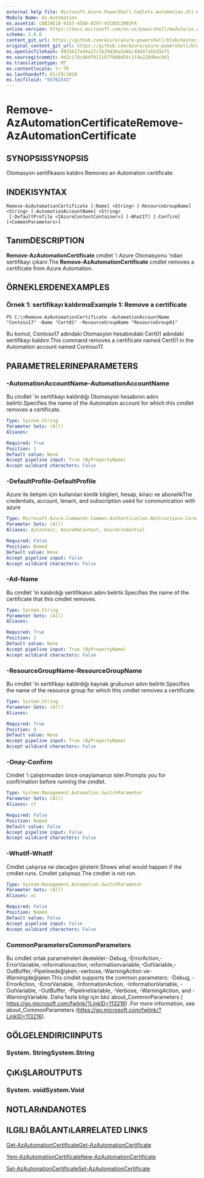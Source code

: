 ```yaml
---
external help file: Microsoft.Azure.PowerShell.Cmdlets.Automation.dll-Help.xml
Module Name: Az.Automation
ms.assetid: C0B24E18-9163-458A-8297-93CB5C2003FA
online version: https://docs.microsoft.com/en-us/powershell/module/az.automation/remove-azautomationcertificate
schema: 2.0.0
content_git_url: https://github.com/Azure/azure-powershell/blob/master/src/Automation/Automation/help/Remove-AzAutomationCertificate.md
original_content_git_url: https://github.com/Azure/azure-powershell/blob/master/src/Automation/Automation/help/Remove-AzAutomationCertificate.md
ms.openlocfilehash: 9932627e94a27c1b29d20a5a6bc49d47a55d3ef5
ms.sourcegitcommit: 4d2c178cd6df9151877b08d54c1f4a228dbec9d1
ms.translationtype: MT
ms.contentlocale: tr-TR
ms.lasthandoff: 01/29/2020
ms.locfileid: "93761543"
---
```

# <span data-ttu-id="969e8-101">Remove-AzAutomationCertificate</span><span class="sxs-lookup"><span data-stu-id="969e8-101">Remove-AzAutomationCertificate</span></span>

## <span data-ttu-id="969e8-102">SYNOPSIS</span><span class="sxs-lookup"><span data-stu-id="969e8-102">SYNOPSIS</span></span>
<span data-ttu-id="969e8-103">Otomasyon sertifikasını kaldırır.</span><span class="sxs-lookup"><span data-stu-id="969e8-103">Removes an Automation certificate.</span></span>

## <span data-ttu-id="969e8-104">INDEKI</span><span class="sxs-lookup"><span data-stu-id="969e8-104">SYNTAX</span></span>

```
Remove-AzAutomationCertificate [-Name] <String> [-ResourceGroupName] <String> [-AutomationAccountName] <String>
 [-DefaultProfile <IAzureContextContainer>] [-WhatIf] [-Confirm] [<CommonParameters>]
```

## <span data-ttu-id="969e8-105">Tanım</span><span class="sxs-lookup"><span data-stu-id="969e8-105">DESCRIPTION</span></span>
<span data-ttu-id="969e8-106">**Remove-AzAutomationCertificate** cmdlet 'ı Azure Otomasyonu 'ndan sertifikayı çıkarır.</span><span class="sxs-lookup"><span data-stu-id="969e8-106">The **Remove-AzAutomationCertificate** cmdlet removes a certificate from Azure Automation.</span></span>

## <span data-ttu-id="969e8-107">ÖRNEKLERDEN</span><span class="sxs-lookup"><span data-stu-id="969e8-107">EXAMPLES</span></span>

### <span data-ttu-id="969e8-108">Örnek 1: sertifikayı kaldırma</span><span class="sxs-lookup"><span data-stu-id="969e8-108">Example 1: Remove a certificate</span></span>
```
PS C:\>Remove-AzAutomationCertificate -AutomationAccountName "Contoso17" -Name "Cert01" -ResourceGroupName "ResourceGroup01"
```

<span data-ttu-id="969e8-109">Bu komut, Contoso17 adındaki Otomasyon hesabındaki Cert01 adındaki sertifikayı kaldırır.</span><span class="sxs-lookup"><span data-stu-id="969e8-109">This command removes a certificate named Cert01 in the Automation account named Contoso17.</span></span>

## <span data-ttu-id="969e8-110">PARAMETRELERINE</span><span class="sxs-lookup"><span data-stu-id="969e8-110">PARAMETERS</span></span>

### <span data-ttu-id="969e8-111">-AutomationAccountName</span><span class="sxs-lookup"><span data-stu-id="969e8-111">-AutomationAccountName</span></span>
<span data-ttu-id="969e8-112">Bu cmdlet 'in sertifikayı kaldırdığı Otomasyon hesabının adını belirtir.</span><span class="sxs-lookup"><span data-stu-id="969e8-112">Specifies the name of the Automation account for which this cmdlet removes a certificate.</span></span>

```yaml
Type: System.String
Parameter Sets: (All)
Aliases:

Required: True
Position: 1
Default value: None
Accept pipeline input: True (ByPropertyName)
Accept wildcard characters: False
```

### <span data-ttu-id="969e8-113">-DefaultProfile</span><span class="sxs-lookup"><span data-stu-id="969e8-113">-DefaultProfile</span></span>
<span data-ttu-id="969e8-114">Azure ile iletişim için kullanılan kimlik bilgileri, hesap, kiracı ve abonelik</span><span class="sxs-lookup"><span data-stu-id="969e8-114">The credentials, account, tenant, and subscription used for communication with azure</span></span>

```yaml
Type: Microsoft.Azure.Commands.Common.Authentication.Abstractions.Core.IAzureContextContainer
Parameter Sets: (All)
Aliases: AzContext, AzureRmContext, AzureCredential

Required: False
Position: Named
Default value: None
Accept pipeline input: False
Accept wildcard characters: False
```

### <span data-ttu-id="969e8-115">-Ad</span><span class="sxs-lookup"><span data-stu-id="969e8-115">-Name</span></span>
<span data-ttu-id="969e8-116">Bu cmdlet 'in kaldırdığı sertifikanın adını belirtir.</span><span class="sxs-lookup"><span data-stu-id="969e8-116">Specifies the name of the certificate that this cmdlet removes.</span></span>

```yaml
Type: System.String
Parameter Sets: (All)
Aliases:

Required: True
Position: 2
Default value: None
Accept pipeline input: True (ByPropertyName)
Accept wildcard characters: False
```

### <span data-ttu-id="969e8-117">-ResourceGroupName</span><span class="sxs-lookup"><span data-stu-id="969e8-117">-ResourceGroupName</span></span>
<span data-ttu-id="969e8-118">Bu cmdlet 'in sertifikayı kaldırdığı kaynak grubunun adını belirtir.</span><span class="sxs-lookup"><span data-stu-id="969e8-118">Specifies the name of the resource group for which this cmdlet removes a certificate.</span></span>

```yaml
Type: System.String
Parameter Sets: (All)
Aliases:

Required: True
Position: 0
Default value: None
Accept pipeline input: True (ByPropertyName)
Accept wildcard characters: False
```

### <span data-ttu-id="969e8-119">-Onay</span><span class="sxs-lookup"><span data-stu-id="969e8-119">-Confirm</span></span>
<span data-ttu-id="969e8-120">Cmdlet 'i çalıştırmadan önce onaylamanızı ister.</span><span class="sxs-lookup"><span data-stu-id="969e8-120">Prompts you for confirmation before running the cmdlet.</span></span>

```yaml
Type: System.Management.Automation.SwitchParameter
Parameter Sets: (All)
Aliases: cf

Required: False
Position: Named
Default value: False
Accept pipeline input: False
Accept wildcard characters: False
```

### <span data-ttu-id="969e8-121">-WhatIf</span><span class="sxs-lookup"><span data-stu-id="969e8-121">-WhatIf</span></span>
<span data-ttu-id="969e8-122">Cmdlet çalışırsa ne olacağını gösterir.</span><span class="sxs-lookup"><span data-stu-id="969e8-122">Shows what would happen if the cmdlet runs.</span></span>
<span data-ttu-id="969e8-123">Cmdlet çalışmaz.</span><span class="sxs-lookup"><span data-stu-id="969e8-123">The cmdlet is not run.</span></span>

```yaml
Type: System.Management.Automation.SwitchParameter
Parameter Sets: (All)
Aliases: wi

Required: False
Position: Named
Default value: False
Accept pipeline input: False
Accept wildcard characters: False
```

### <span data-ttu-id="969e8-124">CommonParameters</span><span class="sxs-lookup"><span data-stu-id="969e8-124">CommonParameters</span></span>
<span data-ttu-id="969e8-125">Bu cmdlet ortak parametreleri destekler:-Debug,-ErrorAction,-ErrorVariable,-ınformationaction,-ınformationvariable,-OutVariable,-OutBuffer,-Pipelinedeğişken,-verbose,-WarningAction ve-Warningdeğişken.</span><span class="sxs-lookup"><span data-stu-id="969e8-125">This cmdlet supports the common parameters: -Debug, -ErrorAction, -ErrorVariable, -InformationAction, -InformationVariable, -OutVariable, -OutBuffer, -PipelineVariable, -Verbose, -WarningAction, and -WarningVariable.</span></span> <span data-ttu-id="969e8-126">Daha fazla bilgi için bkz about_CommonParameters ( https://go.microsoft.com/fwlink/?LinkID=113216) .</span><span class="sxs-lookup"><span data-stu-id="969e8-126">For more information, see about_CommonParameters (https://go.microsoft.com/fwlink/?LinkID=113216).</span></span>

## <span data-ttu-id="969e8-127">GÖLGELENDIRICI</span><span class="sxs-lookup"><span data-stu-id="969e8-127">INPUTS</span></span>

### <span data-ttu-id="969e8-128">System. String</span><span class="sxs-lookup"><span data-stu-id="969e8-128">System.String</span></span>

## <span data-ttu-id="969e8-129">ÇıKıŞLAR</span><span class="sxs-lookup"><span data-stu-id="969e8-129">OUTPUTS</span></span>

### <span data-ttu-id="969e8-130">System. void</span><span class="sxs-lookup"><span data-stu-id="969e8-130">System.Void</span></span>

## <span data-ttu-id="969e8-131">NOTLARıNDA</span><span class="sxs-lookup"><span data-stu-id="969e8-131">NOTES</span></span>

## <span data-ttu-id="969e8-132">ILGILI BAĞLANTıLAR</span><span class="sxs-lookup"><span data-stu-id="969e8-132">RELATED LINKS</span></span>

[<span data-ttu-id="969e8-133">Get-AzAutomationCertificate</span><span class="sxs-lookup"><span data-stu-id="969e8-133">Get-AzAutomationCertificate</span></span>](./Get-AzAutomationCertificate.md)

[<span data-ttu-id="969e8-134">Yeni-AzAutomationCertificate</span><span class="sxs-lookup"><span data-stu-id="969e8-134">New-AzAutomationCertificate</span></span>](./New-AzAutomationCertificate.md)

[<span data-ttu-id="969e8-135">Set-AzAutomationCertificate</span><span class="sxs-lookup"><span data-stu-id="969e8-135">Set-AzAutomationCertificate</span></span>](./Set-AzAutomationCertificate.md)


